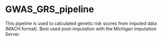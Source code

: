 # GWAS_GRS_pipeline
This pipeline is used to calculated genetic risk scores from imputed data (MACH format). Best used post-imputation with the Michigan Imputation Server.
